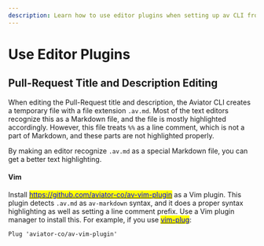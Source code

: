 ```yaml
---
description: Learn how to use editor plugins when setting up av CLI from Aviator.
---
```


# Use Editor Plugins

## Pull-Request Title and Description Editing

When editing the Pull-Request title and description, the Aviator CLI creates a temporary file with a file extension `.av.md`. Most of the text editors recognize this as a Markdown file, and the file is mostly highlighted accordingly. However, this file treats `%%` as a line comment, which is not a part of Markdown, and these parts are not highlighted properly.

By making an editor recognize `.av.md` as a special Markdown file, you can get a better text highlighting.

#### Vim

Install [<mark style="color:blue;">https://github.com/aviator-co/av-vim-plugin</mark>](https://github.com/aviator-co/av-vim-plugin) as a Vim plugin. This plugin detects `.av.md` as `av-markdown` syntax, and it does a proper syntax highlighting as well as setting a line comment prefix. Use a Vim plugin manager to install this. For example, if you use [<mark style="color:blue;">vim-plug</mark>](https://github.com/junegunn/vim-plug):

```
Plug 'aviator-co/av-vim-plugin'
```
